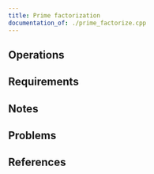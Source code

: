 ```yaml
---
title: Prime factorization
documentation_of: ./prime_factorize.cpp
---
```


## Operations

## Requirements

## Notes

## Problems

## References
